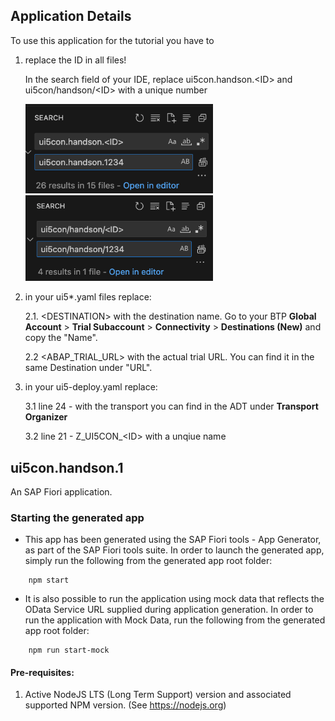 ## Application Details

To use this application for the tutorial you have to 

1. replace the ID in all files!
   
   In the search field of your IDE, replace ui5con.handson.\<ID> and ui5con/handson/\<ID> with a unique number

   <img src="../../img/replace-id-dots.png" width="300">
   <img src="../../img/replace-id-slash.png" width="300">

2. in your ui5*.yaml files replace:
   
   2.1. \<DESTINATION> with the destination name.  Go to your BTP **Global Account** > **Trial Subaccount** > **Connectivity** > **Destinations (New)** and copy the "Name".
   
   2.2 <ABAP_TRIAL_URL> with the actual trial URL. You can find it in the same Destination under "URL".

3. in your ui5-deploy.yaml replace:
   
   3.1 line 24 - <TRANSPORT> with the transport you can find in the ADT under **Transport Organizer**

   3.2 line 21 - Z_UI5CON_\<ID> with a unqiue name
   

## ui5con.handson.1

An SAP Fiori application.

### Starting the generated app

-   This app has been generated using the SAP Fiori tools - App Generator, as part of the SAP Fiori tools suite.  In order to launch the generated app, simply run the following from the generated app root folder:

```
    npm start
```

- It is also possible to run the application using mock data that reflects the OData Service URL supplied during application generation.  In order to run the application with Mock Data, run the following from the generated app root folder:

```
    npm run start-mock
```

#### Pre-requisites:

1. Active NodeJS LTS (Long Term Support) version and associated supported NPM version.  (See https://nodejs.org)


